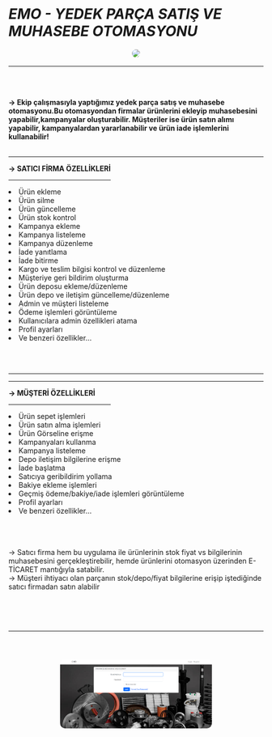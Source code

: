 # ***EMO - YEDEK PARÇA SATIŞ VE MUHASEBE OTOMASYONU***
<p align="center">
    <img src="https://r.resimlink.com/hbqwK5i.jpeg" style="border-radius: 90px;" width="400">
</p>
<hr>
<br><br>

<b>-> Ekip çalışmasıyla yaptığımız yedek parça satış ve muhasebe otomasyonu.Bu otomasyondan firmalar ürünlerini ekleyip muhasebesini yapabilir,kampanyalar oluşturabilir. Müşteriler ise ürün satın alımı yapabilir, kampanyalardan yararlanabilir ve ürün iade işlemlerini kullanabilir!</b>
<br><br><hr>

<b>-> SATICI FİRMA ÖZELLİKLERİ</b>
<hr width="40%">
<li>Ürün ekleme</li>
<li>Ürün silme</li>
<li>Ürün güncelleme</li>
<li>Ürün stok kontrol</li>
<li>Kampanya ekleme</li>
<li>Kampanya listeleme</li>
<li>Kampanya düzenleme</li>
<li>İade yanıtlama</li>
<li>İade bitirme</li>
<li>Kargo ve teslim bilgisi kontrol ve düzenleme</li>
<li>Müşteriye geri bildirim oluşturma</li>
<li>Ürün deposu ekleme/düzenleme</li>
<li>Ürün depo ve iletişim güncelleme/düzenleme</li>
<li>Admin ve müşteri listeleme</li>
<li>Ödeme işlemleri görüntüleme</li>
<li>Kullanıcılara admin özellikleri atama</li>
<li>Profil ayarları</li>
<li>Ve benzeri özellikler...</li>

<br><br>
<hr>
<hr>

<b>-> MÜŞTERİ ÖZELLİKLERİ</b>
<hr width="40%">
<li>Ürün sepet işlemleri</li>
<li>Ürün satın alma işlemleri</li>
<li>Ürün Görseline erişme</li>
<li>Kampanyaları kullanma</li>
<li>Kampanya listeleme</li>
<li>Depo iletişim bilgilerine erişme</li>
<li>İade başlatma</li>
<li>Satıcıya geribildirim yollama</li>
<li>Bakiye ekleme işlemleri</li>
<li>Geçmiş ödeme/bakiye/iade işlemleri görüntüleme</li>
<li>Profil ayarları</li>
<li>Ve benzeri özellikler...</li>


<br><br><br>
-> Satıcı firma hem bu uygulama ile ürünlerinin stok fiyat vs bilgilerinin muhasebesini gerçekleştirebilir, hemde ürünlerini otomasyon üzerinden E-TİCARET mantığıyla satabilir.<br>
-> Müşteri ihtiyacı olan parçanın stok/depo/fiyat bilgilerine erişip iştediğinde satıcı firmadan satın alabilir 
<br><br><br>

<br><hr><br>
<p align="center">
    <img src="public/uploads/project_ui/1.png" style="border-radius: 10px;margin:10px;width: 300px">
</p>
